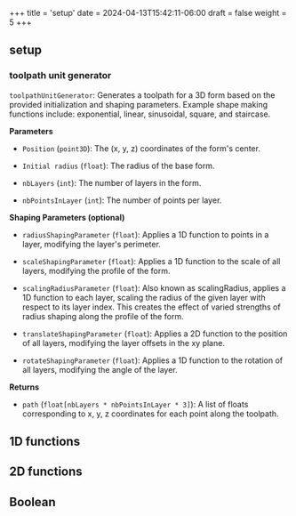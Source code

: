 +++
title = 'setup'
date = 2024-04-13T15:42:11-06:00
draft = false
weight = 5
+++

## setup
### toolpath unit generator
`toolpathUnitGenerator`: Generates a toolpath for a 3D form based on the provided initialization and shaping parameters. Example shape making functions include: exponential, linear, sinusoidal, square, and staircase.

**Parameters**

- `Position` (`point3D`): The (x, y, z) coordinates of the form's center.

- `Initial radius` (`float`): The radius of the base form.
  
- `nbLayers` (`int`): The number of layers in the form.

- `nbPointsInLayer` (`int`): The number of points per layer.

**Shaping Parameters (optional)**

- `radiusShapingParameter` (`float`): Applies a 1D function to points in a layer, modifying the layer's perimeter.

- `scaleShapingParameter` (`float`): Applies a 1D function to the scale of all layers, modifying the profile of the form.

- `scalingRadiusParameter` (`float`): Also known as scalingRadius, applies a 1D function to each layer, scaling the radius of the given layer with respect to its layer index. This creates the effect of varied strengths of radius shaping along the profile of the form.

- `translateShapingParameter` (`float`): Applies a 2D function to the position of all layers, modifying the layer offsets in the xy plane.

- `rotateShapingParameter` (`float`): Applies a 1D function to the rotation of all layers, modifying the angle of the layer.

**Returns**

- `path` (`float[nbLayers * nbPointsInLayer * 3]`): A list of floats corresponding to x, y, z coordinates for each point along the toolpath.


## 1D functions


## 2D functions

## Boolean

